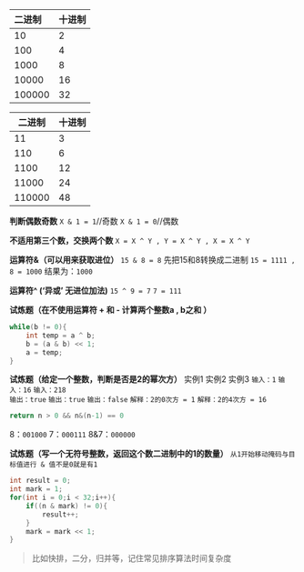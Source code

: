 


| 二进制 | 十进制 |
| :----- | :----- |
| 10     | 2      |
| 100    | 4      |
| 1000   | 8      |
| 10000  | 16     |
| 100000 | 32     |

| 二进制 | 十进制 |
| ------ | :----- |
| 11     | 3      |
| 110    | 6      |
| 1100   | 12     |
| 11000  | 24     |
| 110000 | 48     |



**判断偶数奇数**
`X & 1 = 1`//奇数
`X & 1 = 0`//偶数

**不适用第三个数，交换两个数**
`X = X ^ Y , Y = X ^ Y , X = X ^ Y`

**运算符&（可以用来获取进位）**
`15 & 8 = 8` 
先把15和8转换成二进制
`15 = 1111 , 8 = 1000` 	结果为：`1000`

**运算符^  (‘异或’ 无进位加法)**
`15 ^ 9 = 7`
`7 = 111`

**试炼题（在不使用运算符 + 和 - 计算两个整数a , b之和 ）**

```c#
while(b != 0){
    int temp = a ^ b;
	b = (a & b) << 1;
	a = temp;
}	
```

**试炼题（给定一个整数，判断是否是2的幂次方）**
实例1																实例2													   实例3
`输入：1`															`输入：16`												`输入：218`	
`输出：true`													  `输出：true`											  `输出：false`
`解释：2的0次方 = 1`										 `解释：2的4次方 = 16`								

```c#
return n > 0 && n&(n-1) == 0
```
8：`001000`
7：`000111`
8&7：`000000`

**试炼题（写一个无符号整数，返回这个数二进制中的1的数量）**
`从1开始移动掩码与目标值进行 & 值不是0就是有1`

```c#
int result = 0;
int mark = 1;
for(int i = 0;i < 32;i++){
	if((n & mark) != 0){
		result++;
	}
	mark = mark << 1;
}
```

> 比如快排，二分，归并等，记住常见排序算法时间复杂度


